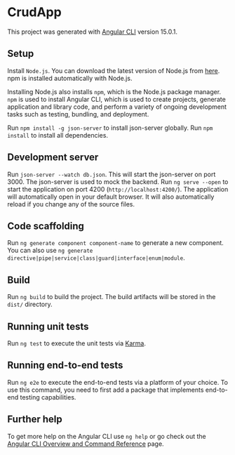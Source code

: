 # CrudApp

This project was generated with [Angular CLI](https://github.com/angular/angular-cli) version 15.0.1.

## Setup

Install `Node.js`. You can download the latest version of Node.js from [here](https://nodejs.org/en/download/). npm is installed automatically with Node.js.

Installing Node.js also installs `npm`, which is the Node.js package manager. `npm` is used to install Angular CLI, which is used to create projects, generate application and library code, and perform a variety of ongoing development tasks such as testing, bundling, and deployment.

Run `npm install -g json-server` to install json-server globally.
Run `npm install` to install all dependencies.

## Development server

Run `json-server --watch db.json`. This will start the json-server on port 3000. The json-server is used to mock the backend.
Run `ng serve --open` to start the application on port 4200 (`http://localhost:4200/`). The application will automatically open in your default browser. It will also automatically reload if you change any of the source files.

## Code scaffolding

Run `ng generate component component-name` to generate a new component. You can also use `ng generate directive|pipe|service|class|guard|interface|enum|module`.

## Build

Run `ng build` to build the project. The build artifacts will be stored in the `dist/` directory.

## Running unit tests

Run `ng test` to execute the unit tests via [Karma](https://karma-runner.github.io).

## Running end-to-end tests

Run `ng e2e` to execute the end-to-end tests via a platform of your choice. To use this command, you need to first add a package that implements end-to-end testing capabilities.

## Further help

To get more help on the Angular CLI use `ng help` or go check out the [Angular CLI Overview and Command Reference](https://angular.io/cli) page.
